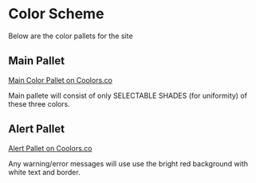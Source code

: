 # Color Scheme
Below are the color pallets for the site

Main Pallet
---
[Main Color Pallet on Coolors.co](https://coolors.co/ffffff-000000-f50000)

Main pallete will consist of only SELECTABLE SHADES (for uniformity) of these three colors.

Alert Pallet
---
[Alert Pallet on Coolors.co](https://coolors.co/ff0000-1369eb-b4cef8-eb9413-fae6c7-1fd415-b8f8b5-9a17e6-dfb5f8)

Any warning/error messages will use use the bright red background with white text and border.